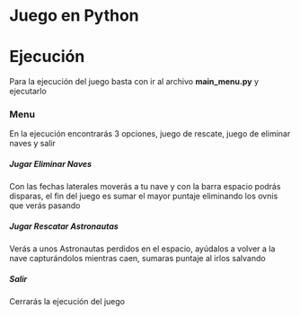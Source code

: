 # Juego en Python

Ejecución
=============
Para la ejecución del juego basta con ir al archivo **main_menu.py**  y ejecutarlo

### Menu
En la ejecución encontrarás 3 opciones, juego de rescate, juego de eliminar naves y salir

##### Jugar Eliminar Naves
Con las fechas laterales moverás a tu nave y con la barra espacio podrás disparas, el fin del juego es sumar el mayor puntaje eliminando los ovnis que verás pasando

##### Jugar Rescatar Astronautas
Verás a unos Astronautas perdidos en el espacio, ayúdalos a volver a la nave capturándolos mientras caen, sumaras puntaje al irlos salvando 


##### Salir
Cerrarás la ejecución del juego
